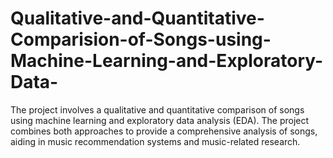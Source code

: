 # Qualitative-and-Quantitative-Comparision-of-Songs-using-Machine-Learning-and-Exploratory-Data-
The project involves a qualitative and quantitative comparison of songs using machine learning and exploratory data analysis (EDA). The project combines both approaches to provide a comprehensive analysis of songs, aiding in music recommendation systems and music-related research.
